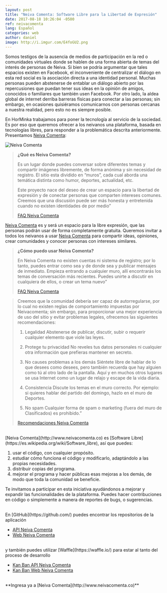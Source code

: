 ```yaml
---
layout: post
title: "Neiva Comenta: Software Libre para la Libertad de Expresión"
date: 2017-08-18 10:26:04 -0500
ref: neivacomenta
lang: Español
categories: web
author: daniel
image: http://i.imgur.com/E4foGU2.png
---
```


Somos testigos de la ausencia de medios de participación en la red o comunidades virtuales donde se hablen de una forma abierta de temas del interés de personas de Neiva. Si bien se podría argumentar que tales espacios existen en Facebook, el inconveniente de centralizar el diálogo en esta red social es la asociación directa a una identidad personal. Muchas personas pueden abstenerse de entablar un diálogo abierto por las repercusiones que puedan tener sus ideas en la opinión de amigos, conocidos o familiares que también usen Facebook. Por otro lado, la aldea global de internet derriba barreras físicas para conectar a las personas; sin embargo, en ocasiones quisiéramos comunicarnos con personas cercanas a nuestra realidad, pero esto no es siempre posible.

En HorMinka trabajamos para poner la tecnología al servicio de la sociedad. Es por eso que queremos ofrecer a los neivanos una plataforma, basada en tecnologías libres, para responder a la problemática descrita anteriormente. Presentamos [Neiva Comenta](http://www.neivacomenta.co):

![Neiva Comenta](http://i.imgur.com/E4foGU2.png)

> **¿Qué es Neiva Comenta?**
>  
> Es un lugar donde puedes conversar sobre diferentes temas y compartir imágenes libremente, de forma anónima y sin necesidad de registro. El sitio esta dividido en “muros”, cada cual aborda una temática distinta como humor, deportes, actualidad, etc.
>  
> Este proyecto nace del deseo de crear un espacio para la libertad de expresión y de conectar personas que comparten intereses comunes. Creemos que una discusión puede ser más honesta y entretenida cuando no existen identidades de por medio”
>  
>[FAQ Neiva Comenta](http://www.neivacomenta.co/#!/faq)

[Neiva Comenta](http://www.neivacomenta.co) es y será un espacio para la libre expresión, que las personas podrán usar de forma completamente gratuita. Queremos invitar a todos los neivanos a usar [Neiva Comenta](http://www.neivacomenta.co) para compartir ideas, opiniones, crear comunidades y conocer personas con intereses similares.

> **¿Cómo puedo usar Neiva Comenta?**
>  
> En Neiva Comenta no existen cuentas ni sistema de registro; por lo tanto, puedes entrar como sea y de donde sea y publicar mensajes de inmediato. Empieza entrando a cualquier muro, allí encontrarás los temas de conversación más recientes. Puedes unirte a discutir en cualquiera de ellos, o crear un tema nuevo”
>  
> [FAQ Neiva Comenta](http://www.neivacomenta.co/#!/faq)

> Creemos que la comunidad debería ser capaz de autorregularse, por lo cual no existen reglas de comportamiento impuestas por Neivacomenta; sin embargo, para proporcionar una mejor experiencia de uso del sitio y evitar problemas legales, ofrecemos las siguientes recomendaciones:
>  
> 1. Legalidad
> Abstenerse de publicar, discutir, subir o requerir cualquier elemento que viole las leyes.
>  
> 2. Protege tu privacidad
> No reveles tus datos personales ni cualquier otra información que prefieras mantener en secreto.
>  
> 3. No causes problemas a los demás
> Siéntete libre de hablar de lo que desees como desees, pero también recuerda que hay alguien como tú al otro lado de la pantalla. Aquí y en muchos otros lugares se usa Internet como un lugar de relajo y escape de la vida diaria.
>  
> 4. Consistencia
> Discute los temas en el muro correcto. Por ejemplo: si quieres hablar del partido del domingo, hazlo en el muro de Deportes.
>  
> 5. No spam
> Cualquier forma de spam o marketing (fuera del muro de Clasificados) es prohibido.”
>  
> [Recomendaciones Neiva Comenta](http://www.neivacomenta.co/#!/reglas)

<br>
[Neiva Comenta](http://www.neivacomenta.co) es [Software Libre](https://es.wikipedia.org/wiki/Software_libre), así que puedes:

  1. usar el código, con cualquier propósito.
  2. estudiar cómo funciona el código y modificarlo, adaptándolo a las propias necesidades.
  3. distribuir copias del programa.
  4. mejorar el programa y hacer públicas esas mejoras a los demás, de modo que toda la comunidad se beneficie.

Te invitamos a participar en esta iniciativa ayudándonos a mejorar y expandir las funcionalidades de la plataforma. Puedes hacer contribuciones en código o simplemente a manera de reportes de bugs, o sugerencias.

<br>
En [GitHub](https://github.com/) puedes encontrar los repositorios de la aplicación

  * [API Neiva Comenta](https://github.com/horminka/api-neiva-comenta)
  * [Web Neiva Comenta](https://github.com/horminka/web-neiva-comenta)

<br>
y también puedes utilizar [Waffle](https://waffle.io/) para estar al tanto del proceso de desarrollo

  * [Kan Ban API Neiva Comenta](https://waffle.io/horminka/api-neiva-comenta)
  * [Kan Ban Web Neiva Comenta](https://waffle.io/horminka/web-neiva-comenta)

<br>
**Ingresa ya a [Neiva Comenta](http://www.neivacomenta.co)**
